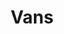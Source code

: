 ---
title: "Vans"
price: "$250"
image: "/_assets/img/ProductFeatureImg3.jpg"
description: "Custom painted Nike sneakers"
bestseller: true 
sale: true
saleprice: "$200"
tags: "Shoes"
---